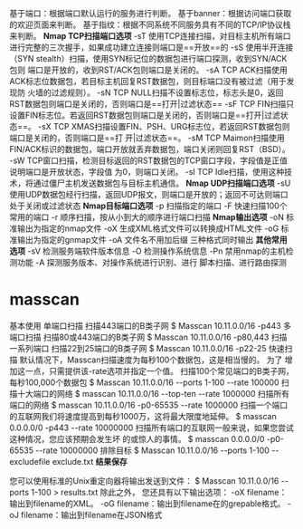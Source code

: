 基于端口：根据端口默认运行的服务进行判断。
基于banner：根据访问端口获取的欢迎页面来判断。
基于指纹：根据不同系统不同服务具有不同的TCP/IP协议栈来判断。
**Nmap TCP扫描端口选项**
-sT 使用TCP连接扫描，对目标主机所有端口进行完整的三次握手，如果成功建立连接则端口是==开放==的
-sS 使用半开连接（SYN stealth）扫描，使用SYN标记位的数据包进行端口探测，收到SYN/ACK包则 端口是开放的，收到RST/ACK包则端口是关闭的。
-sA TCP ACK扫描使用ACK标志位数据包，若目标主机回复RST数据包，则目标端口没有被过滤（用于发现防 火墙的过滤规则）。
-sN TCP NULL扫描不设置标志位，标志头是0，返回RST数据包则端口是关闭的，否则端口是==打开|过滤状态==
-sF TCP FIN扫描只设置FIN标志位。若返回RST数据包则端口是关闭的，否则端口是==打开|过滤状态==。
-sX TCP XMAS扫描设置FIN、PSH、URG标志位，若返回RST数据包则端口是关闭的，否则端口是==打 开|过滤状态==。
-sM TCP Maimon扫描使用FIN/ACK标识的数据包，端口开放就丢弃数据包，端口关闭则回复RST（BSD）。
-sW TCP窗口扫描，检测目标返回的RST数据包的TCP窗口字段，字段值是正值说明端口是开放状态，字段值 为0，则端口关闭。
-sI TCP Idle扫描，使用这种技术，将通过僵尸主机发送数据包与目标主机通信。
**Nmap UDP扫描端口选项**
-sU 使用UDP数据包经行扫描，返回UDP报文，则端口是开放的；返回不可达则端口处于关闭或过滤状态
**Nmap目标端口选项**
-p 扫描指定的端口
-F 快速扫描100个常用的端口
-r 顺序扫描，按从小到大的顺序进行端口扫描
**Nmap输出选项**
-oN 标准输出为指定的nmap文件
-oX 生成XML格式文件可以转换成HTML文件
-oG 标准输出为指定的gnmap文件
-oA 文件名不用加后缀 三种格式同时输出
**其他常用选项**
-sV 检测服务端软件版本信息
-O 检测操作系统信息
-Pn 禁用nmap的主机检测功能
-A 探测服务版本、对操作系统进行识别、进行 脚本扫描、进行路由探测

# masscan

基本使用
单端口扫描 扫描443端口的B类子网
$ Masscan 10.11.0.0/16 -p443
多端口扫描 扫描80或443端口的B类子网
$ Masscan 10.11.0.0/16 -p80,443
扫描一系列端口 扫描22到25端口的B类子网
$ Masscan 10.11.0.0/16 -p22-25
快速扫描
默认情况下，Masscan扫描速度为每秒100个数据包，这是相当慢的。
为了 增加这一点，只需提供该-rate选项并指定一个值。 扫描100个常见端口的B类子网，每秒100,000个数据包
$ Masscan 10.11.0.0/16 --ports 1-100 --rate 100000
扫描十大端口的网络
$ masscan 10.11.0.0/16 --top-ten --rate 1000000
扫描所有端口的网络
$ masscan 10.11.0.0/16 -p0-65535 --rate 1000000
扫描一个端口的互联网我们将速度提高到每秒1000万，这将最大限度地延伸。
$ masscan 0.0.0.0/0 -p443 --rate 10000000
扫描所有端口的互联网一般来说，如果您尝试这种情况，您应该预期会发生坏 的或惊人的事情。 $ masscan 0.0.0.0/0 -p0-65535 --rate 10000000
排除目标
$ Masscan 10.11.0.0/16 --ports 1-100 --excludefile exclude.txt
**结果保存**

您可以使用标准的Unix重定向器将输出发送到文件： $ Masscan 10.11.0.0/16 --ports 1-100 > results.txt 除此之外，
您还具有以下输出选项：
-oX filename：输出到filename的XML。
-oG filename：输出到filename在的grepable格式。
-oJ filename：输出到filename在JSON格式